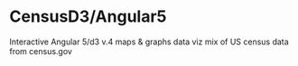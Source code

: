 # CensusD3/Angular5

Interactive Angular 5/d3 v.4 maps & graphs data viz mix of US census data from census.gov